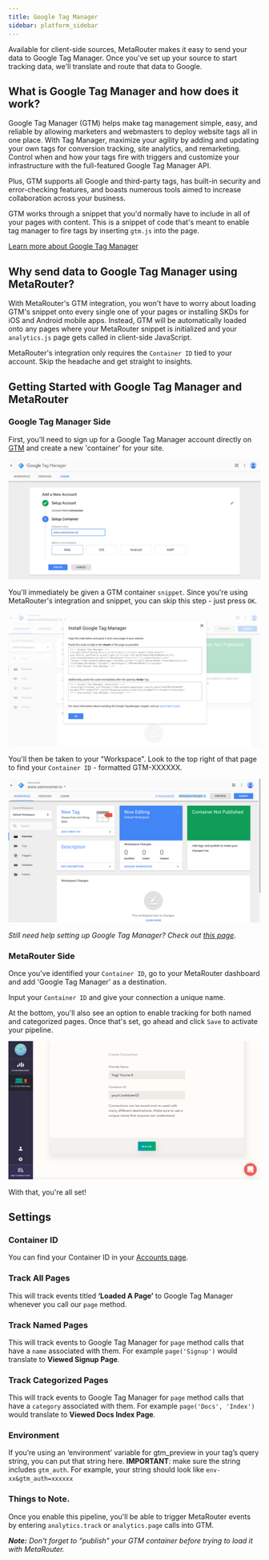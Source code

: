 ```yaml
---
title: Google Tag Manager
sidebar: platform_sidebar
---
```


Available for client-side sources, MetaRouter makes it easy to send your data to Google Tag Manager. Once you've set up your source to start tracking data, we'll translate and route that data to Google.

## What is Google Tag Manager and how does it work?

Google Tag Manager (GTM) helps make tag management simple, easy, and reliable by allowing marketers and webmasters to deploy website tags all in one place. With Tag Manager, maximize your agility by adding and updating your own tags for conversion tracking, site analytics, and remarketing. Control when and how your tags fire with triggers and customize your infrastructure with the full-featured Google Tag Manager API.

Plus, GTM supports all Google and third-party tags, has built-in security and error-checking features, and boasts numerous tools aimed to increase collaboration across your business.

GTM works through a snippet that you'd normally have to include in all of your pages with content. This is a snippet of code that's meant to enable tag manager to fire tags by inserting `gtm.js` into the page.

[Learn more about Google Tag Manager](https://www.google.com/analytics/tag-manager/)

## Why send data to Google Tag Manager using MetaRouter?


With MetaRouter's GTM integration, you won't have to worry about loading GTM's snippet onto every single one of your pages or installing SKDs for iOS and Android mobile apps. Instead, GTM will be automatically loaded onto any pages where your MetaRouter snippet is initialized and your `analytics.js` page gets called in client-side JavaScript.

MetaRouter's integration only requires the `Container ID` tied to your account. Skip the headache and get straight to insights.


## Getting Started with Google Tag Manager and MetaRouter

### Google Tag Manager Side

First, you'll need to sign up for a Google Tag Manager account directly on [GTM](https://www.google.com/analytics/tag-manager/) and create a new 'container' for your site.

![google-tagmanager1](../../../images/google-tagmanager1.png)

You'll immediately be given a GTM container `snippet`. Since you're using MetaRouter's integration and snippet, you can skip this step - just press `OK`.

![google-tagmanager2](../../../images/google-tagmanager2.png)


You'll then be taken to your "Workspace". Look to the top right of that page to find your `Container ID` - formatted GTM-XXXXXX.

![google-tagmanager3](../../../images/google-tagmanager3.png)

*Still need help setting up Google Tag Manager? Check out [this page](https://support.google.com/tagmanager/answer/6103696?hl=en).*

### MetaRouter Side

Once you've identified your `Container ID`, go to your MetaRouter dashboard and add 'Google Tag Manager' as a destination.

Input your `Container ID` and give your connection a unique name.

At the bottom, you'll also see an option to enable tracking for both named and categorized pages. Once that's set, go ahead and click `Save` to activate your pipeline.

![google-tagmanager4](../../../images/google-tagmanager4v2.png)

With that, you're all set!

## Settings

### Container ID

You can find your Container ID in your [Accounts page](https://www.google.com/tagmanager/web/#management/Accounts/).

### Track All Pages

This will track events titled **‘Loaded A Page’** to Google Tag Manager whenever you call our `page` method.

### Track Named Pages

This will track events to Google Tag Manager for `page` method calls that have a `name` associated with them. For example `page('Signup')` would translate to **Viewed Signup Page**.

### Track Categorized Pages

This will track events to Google Tag Manager for `page` method calls that have a `category` associated with them. For example `page('Docs', 'Index')` would translate to **Viewed Docs Index Page**.

### Environment

If you’re using an ‘environment’ variable for gtm_preview in your tag’s query string, you can put that string here. **IMPORTANT**: make sure the string includes `gtm_auth`. For example, your string should look like `env-xx&gtm_auth=xxxxxx`

### Things to Note.

Once you enable this pipeline, you'll be able to trigger MetaRouter events by entering `analytics.track` or `analytics.page` calls into GTM.

***Note:** Don't forget to "publish" your GTM container before trying to load it with MetaRouter.*
